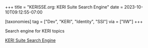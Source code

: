 +++
title = "KERISSE.org: KERI Suite Search Engine"
date = 2023-10-10T09:12:55-07:00

[taxonomies]
tag = ["Dev", "KERI", "Identity",  "SSI"]
via = ["IIW"]
+++

Search engine for KERI topics

<!-- more -->

[KERI Suite Search Engine](https://kerisse.org/)
